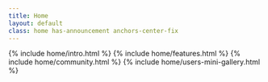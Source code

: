 ```yaml
---
title: Home
layout: default
class: home has-announcement anchors-center-fix
---
```


{% include home/intro.html %}
{% include home/features.html %}
{% include home/community.html %}
{% include home/users-mini-gallery.html %}
